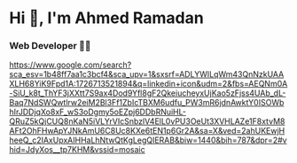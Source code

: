 <p align="center">
 <h1>Hi 👋, I'm Ahmed Ramadan </h1>
 <h3>Web Developer 👨‍💻</h3>
 <a href="https://www.linkedin.com/in/ghandoog/">https://www.google.com/search?sca_esv=1b48ff7aa1c3bcf4&sca_upv=1&sxsrf=ADLYWILqWm43QnNzkUAAXLH68YiK9Fpd1A:1726713521894&q=linkedin+icon&udm=2&fbs=AEQNm0A-SiU_k8t_ThYF3jXXtt7S9ax4Dod9Yfl8gF2QkeiucheyxUjKao5zFjss4UAb_dL-Baq7NdSWQwtlrw2eiM2Bl3Ff1ZbIcTBXM6udfu_PW3mR6jdnAwktY0ISOWbhIrJDDjqXo8xF_wS3oDgmy5oEZpj6DDbRNuiHL-QRuZ5kQjCUQ8nKaN5iVLYrVIcSnbzlV4ElL0vPU3OeUt3XVHLAZe1F8xtvM8AFt2OhFHwApYJNkAmU6C8Uc8KXe6tEN1p6Gr2A&sa=X&ved=2ahUKEwjHheeQ_c2IAxUpxAIHHaLhNtwQtKgLegQIERAB&biw=1440&bih=787&dpr=2#vhid=JdyXos__tp7KHM&vssid=mosaic</a>
</p>

